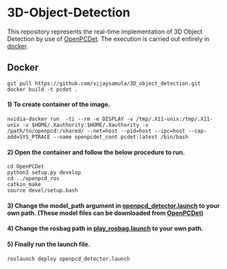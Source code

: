 # 3D-Object-Detection
This repository represents the real-time implementation of 3D Object Detection by use of [OpenPCDet](https://github.com/open-mmlab/OpenPCDet). The execution is carried out entirely in [docker](https://www.docker.com/).

## Docker 
```
git pull https://github.com/vijaysamula/3D_object_detection.git
docker build -t pcdet .

```
#### 1) To create container of the image.
```
nvidia-docker run  -ti --rm -e DISPLAY -v /tmp/.X11-unix:/tmp/.X11-unix -v $HOME/.Xauthority:$HOME/.Xauthority -v /path/to/openpcd:/shared/ --net=host --pid=host --ipc=host --cap-add=SYS_PTRACE --name openpcdet_cont pcdet:latest /bin/bash
```

#### 2) Open the container and follow the below procedure to run.
```
cd OpenPCDet 
python3 setup.py develop
cd ../openpcd_ros
catkin_make
source devel/setup.bash
```

#### 3) Change the model_path argument in [openpcd_detector.launch](openpcd_ros/src/deploy/launch/openpcd_detector.launch) to your own path. (These model files can be downloaded from [OpenPCDet](https://github.com/open-mmlab/OpenPCDet))
#### 4) Change the rosbag path in [play_rosbag.launch](openpcd_ros/src/deploy/launch/play_rosbag.launch) to your own path.

#### 5) Finally run the launch file.
```
roslaunch deploy openpcd_detector.launch
```